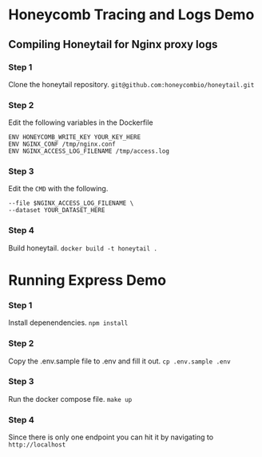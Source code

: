 # Honeycomb Tracing and Logs Demo

## Compiling Honeytail for Nginx proxy logs
### Step 1
Clone the honeytail repository.
`git@github.com:honeycombio/honeytail.git`

### Step 2
Edit the following variables in the Dockerfile
```
ENV HONEYCOMB_WRITE_KEY YOUR_KEY_HERE
ENV NGINX_CONF /tmp/nginx.conf
ENV NGINX_ACCESS_LOG_FILENAME /tmp/access.log
```

### Step 3
Edit the `CMD` with the following.
```
--file $NGINX_ACCESS_LOG_FILENAME \
--dataset YOUR_DATASET_HERE
```

### Step 4
Build honeytail.
`docker build -t honeytail .`

# Running Express Demo
### Step 1
Install depenendencies. 
`npm install`

### Step 2
Copy the .env.sample file to .env and fill it out.
`cp .env.sample .env`

### Step 3
Run the docker compose file.
`make up`

### Step 4
Since there is only one endpoint you can hit it by navigating to `http://localhost`




